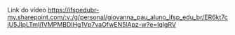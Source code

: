 
Link do vídeo https://ifspedubr-my.sharepoint.com/:v:/g/personal/giovanna_pau_aluno_ifsp_edu_br/ER6kt7cjU5JIpLTmlj1VMPMBDIHg1Vp7vaOfwEN5lApz-w?e=IqlgRV

